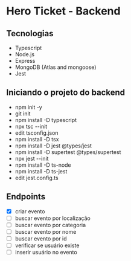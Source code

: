 # Hero Ticket - Backend

## Tecnologias

- Typescript
- Node.js
- Express
- MongoDB (Atlas and mongoose)
- Jest

## Iniciando o projeto do backend

- npm init -y
- git init
- npm install -D typescript
- npx tsc --init
- edit tsconfig.json
- npm install -D tsx
- npm install -D jest @types/jest
- npm install -D supertest @types/supertest
- npx jest --init
- npm install -D ts-node
- npm install -D ts-jest
- edit jest.config.ts

## Endpoints

- [x] criar evento
- [ ] buscar evento por localização
- [ ] buscar evento por categoria
- [ ] buscar evento por nome
- [ ] buscar evento por id
- [ ] verificar se usuário existe
- [ ] inserir usuário no evento
